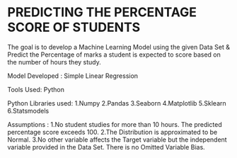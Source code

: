 # PREDICTING THE PERCENTAGE SCORE OF STUDENTS
The goal is to develop a Machine Learning Model using the given Data Set & Predict the Percentage of marks a student is expected to score based on the number of hours they study.

Model Developed :
Simple Linear Regression

Tools Used:
Python

Python Libraries used:
1.Numpy
2.Pandas
3.Seaborn
4.Matplotlib
5.Sklearn
6.Statsmodels

Assumptions :
1.No student studies for more than 10 hours. The predicted percentage score exceeds 100.
2.The Distribution is approximated to be Normal.
3.No other variable affects the Target variable but the independent variable provided in the Data Set. There is no Omitted Variable Bias.
